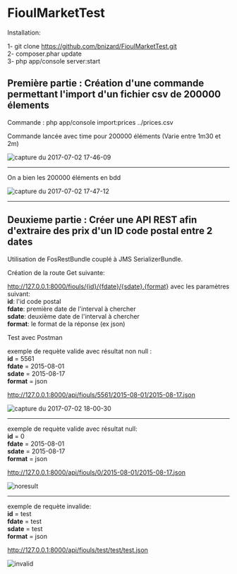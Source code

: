 # FioulMarketTest

Installation:

1- git clone https://github.com/bnizard/FioulMarketTest.git             
2- composer.phar update   
3- php app/console server:start   

## Première partie : Création d'une commande permettant l'import d'un fichier csv de 200000 élements      

Commande : php app/console import:prices ../prices.csv       

Commande lancée avec time pour 200000 éléments (Varie entre 1m30 et 2m)      

![capture du 2017-07-02 17-46-09](https://user-images.githubusercontent.com/7196430/27771437-94e063a4-5f4e-11e7-9296-8a038b8ed072.png)

******

On a bien les 200000 éléments en bdd          

![capture du 2017-07-02 17-47-12](https://user-images.githubusercontent.com/7196430/27771455-d3baea40-5f4e-11e7-89aa-a80888b93a9f.png)    

******

## Deuxieme partie : Créer une API REST afin d'extraire des prix d'un ID code postal entre 2 dates        

Utilisation de FosRestBundle couplé à JMS SerializerBundle.         

Création de la route Get suivante:        

http://127.0.0.1:8000/fiouls/{id}/{fdate}/{sdate}.{format} avec les paramètres suivant:       
**id**: l'id code postal              
**fdate**: première date de l'interval à chercher                
**sdate**: deuxième date de l'interval à chercher             
**format**: le format de la réponse (ex json)       

Test avec Postman         

exemple de requète valide avec résultat non null :      
**id** = 5561       
**fdate** = 2015-08-01          
**sdate** = 2015-08-17      
**format** = json       

http://127.0.0.1:8000/api/fiouls/5561/2015-08-01/2015-08-17.json

![capture du 2017-07-02 18-00-30](https://user-images.githubusercontent.com/7196430/27771534-6fe4e352-5f50-11e7-942b-ba3cad28e847.png)

******

exemple de requète valide avec résultat null:       
**id** = 0      
**fdate** = 2015-08-01        
**sdate** = 2015-08-17        
**format** = json       

http://127.0.0.1:8000/api/fiouls/0/2015-08-01/2015-08-17.json

![noresult](https://user-images.githubusercontent.com/7196430/27771604-396d998e-5f52-11e7-93fc-06276d11782a.png)

******

exemple de requète invalide:      
**id** = test     
**fdate** = test      
**sdate** = test      
**format** = json           

http://127.0.0.1:8000/api/fiouls/test/test/test.json    

![invalid](https://user-images.githubusercontent.com/7196430/27771686-2e8d99e0-5f54-11e7-8270-16cf5639394f.png)
